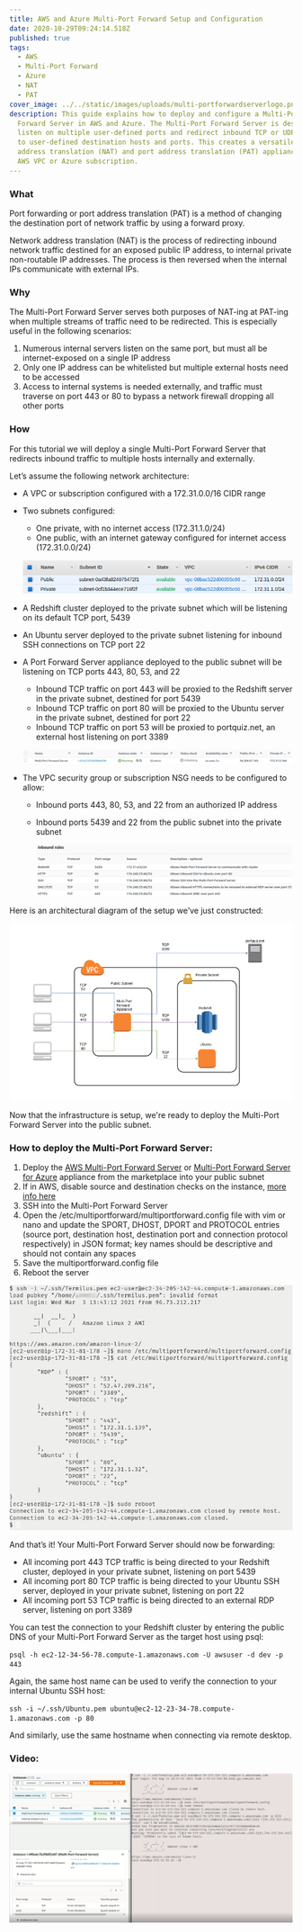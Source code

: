 ```yaml
---
title: AWS and Azure Multi-Port Forward Setup and Configuration
date: 2020-10-29T09:24:14.518Z
published: true
tags:
  - AWS
  - Multi-Port Forward
  - Azure
  - NAT
  - PAT
cover_image: ../../static/images/uploads/multi-portforwardserverlogo.png
description: This guide explains how to deploy and configure a Multi-Port
  Forward Server in AWS and Azure. The Multi-Port Forward Server is designed to
  listen on multiple user-defined ports and redirect inbound TCP or UDP traffic
  to user-defined destination hosts and ports. This creates a versatile network
  address translation (NAT) and port address translation (PAT) appliance in your
  AWS VPC or Azure subscription.
---
```

### **What**

Port forwarding or port address translation (PAT) is a method of changing the destination port of network traffic by using a forward proxy.

Network address translation (NAT) is the process of redirecting inbound network traffic destined for an exposed public IP address, to internal private non-routable IP addresses. The process is then reversed when the internal IPs communicate with external IPs.

### **Why**

The Multi-Port Forward Server serves both purposes of NAT-ing at PAT-ing when multiple streams of traffic need to be redirected. This is especially useful in the following scenarios:

1. Numerous internal servers listen on the same port, but must all be internet-exposed on a single IP address
2. Only one IP address can be whitelisted but multiple external hosts need to be accessed
3. Access to internal systems is needed externally, and traffic must traverse on port 443 or 80 to bypass a network firewall dropping all other ports

### **How**

For this tutorial we will deploy a single Multi-Port Forward Server that redirects inbound traffic to multiple hosts internally and externally.

Let’s assume the following network architecture:

* A VPC or subscription configured with a 172.31.0.0/16 CIDR range
* Two subnets configured:

  * One private, with no internet access (172.31.1.0/24)
  * One public, with an internet gateway configured for internet access (172.31.0.0/24)

  ![Subnets](../../static/images/uploads/portforward-subnets.png)
* A Redshift cluster deployed to the private subnet which will be listening on its default TCP port, 5439
* An Ubuntu server deployed to the private subnet listening for inbound SSH connections on TCP port 22
* A Port Forward Server appliance deployed to the public subnet will be listening on TCP ports 443, 80, 53, and 22

  * Inbound TCP traffic on port 443 will be proxied to the Redshift server in the private subnet, destined for port 5439
  * Inbound TCP traffic on port 80 will be proxied to the Ubuntu server in the private subnet, destined for port 22
  * Inbound TCP traffic on port 53 will be proxied to portquiz.net, an external host listening on port 3389

  ![Deployed Multi-Port Forward Server](../../static/images/uploads/deployedmultiportforwardserver.png)
* The VPC security group or subscription NSG needs to be configured to allow:

  * Inbound ports 443, 80, 53, and 22 from an authorized IP address
  * Inbound ports 5439 and 22 from the public subnet into the private subnet

    ![VPC Security Group](../../static/images/uploads/multivpcsecuritygroup.png)

Here is an architectural diagram of the setup we’ve just constructed:

![Multi-Port Forward Diagram](../../static/images/uploads/multi-portforwarddiagram.png)

Now that the infrastructure is setup, we're ready to deploy the Multi-Port Forward Server into the public subnet.

### How to deploy the Multi-Port Forward Server:

1. Deploy the [AWS Multi-Port Forward Server](https://aws.amazon.com/marketplace/pp/prodview-of6usifaxnkcw) or [Multi-Port Forward Server for Azure](https://azuremarketplace.microsoft.com/en-us/marketplace/apps/fatalsecurity1604924013537.multi-port-forward-server?tab=Overview) appliance from the marketplace into your public subnet
2. If in AWS, disable source and destination checks on the instance, [more info here](https://docs.aws.amazon.com/vpc/latest/userguide/VPC_NAT_Instance.html#EIP_Disable_SrcDestCheck)
3. SSH into the Multi-Port Forward Server
4. Open the /etc/multiportforward/​multiportforward.config file with vim or nano and update the SPORT, DHOST, DPORT and PROTOCOL entries (source port, destination host, destination port and connection protocol respectively) in JSON format; key names should be descriptive and should not contain any spaces
5. Save the multiportforward.config file
6. Reboot the server

![Multi-Port Forwarding Working](../../static/images/uploads/multi-portforwardserversetup.png)

And that’s it! Your Multi-Port Forward Server should now be forwarding:

* All incoming port 443 TCP traffic is being directed to your Redshift cluster, deployed in your private subnet, listening on port 5439
* All incoming port 80 TCP traffic is being directed to your Ubuntu SSH server, deployed in your private subnet, listening on port 22
* All incoming port 53 TCP traffic is being directed to an external RDP server, listening on port 3389

You can test the connection to your Redshift cluster by entering the public DNS of your Multi-Port Forward Server as the target host using psql:

`psql -h ec2-12-34-56-78.compute-1.amazonaws.com -U awsuser -d dev -p 443`

Again, the same host name can be used to verify the connection to your internal Ubuntu SSH host:

`ssh -i ~/.ssh/Ubuntu.pem ubuntu@ec2-12-23-34-78.compute-1.amazonaws.com -p 80`

And similarly, use the same hostname when connecting via remote desktop.

### Video:

[![Multi-Port Forward Server Walk-Through](../../static/images/uploads/multiportforwardserverstill.png)](https://youtu.be/teJK8vap4xQ "Multi-Port Forward Server Appliance Walk-Through")
